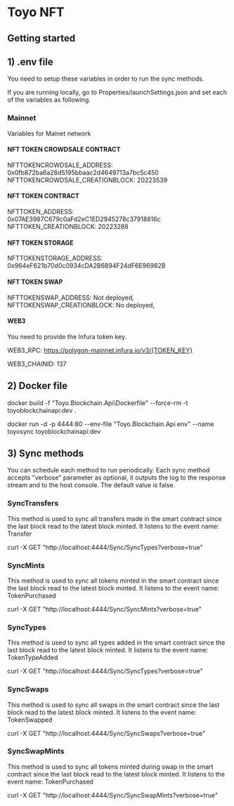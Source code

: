 # Toyo NFT

## Getting started

## 1) .env file

You need to setup these variables in order to run the sync methods.

If you are running locally, go to Properties/launchSettings.json and set each of the variables as following.

### Mainnet

Variables for Mainet network

#### NFT TOKEN CROWDSALE CONTRACT

NFTTOKENCROWDSALE_ADDRESS: 0x0fb872ba6a28d5195bbaac2d4649713a7bc5c450
NFTTOKENCROWDSALE_CREATIONBLOCK: 20223539

#### NFT TOKEN CONTRACT

NFTTOKEN_ADDRESS: 0x07AE3987C679c0aFd2eC1ED2945278c37918816c
NFTTOKEN_CREATIONBLOCK: 20223288

#### NFT TOKEN STORAGE

NFTTOKENSTORAGE_ADDRESS: 0x964eF621b70d0c0934cDA2B6894F24dF6E96982B

#### NFT TOKEN SWAP

NFTTOKENSWAP_ADDRESS: Not deployed,
NFTTOKENSWAP_CREATIONBLOCK: No deployed,

#### WEB3

You need to provide the Infura token key.

WEB3_RPC: https://polygon-mainnet.infura.io/v3/{TOKEN_KEY}

WEB3_CHAINID: 137

## 2) Docker file

docker build -f "Toyo.Blockchain.Api\Dockerfile" --force-rm -t toyoblockchainapi:dev .

docker run -d -p 4444:80 --env-file "Toyo.Blockchain.Api\.env" --name toyosync toyoblockchainapi:dev

## 3) Sync methods

You can schedule each method to run periodically.
Each sync method accepts "verbose" parameter as optional, it outputs the log to the response stream and to the host console. The default value is false.

### SyncTransfers

This method is used to sync all transfers made in the smart contract since the last block read to the latest block minted.
It listens to the event name: Transfer

curl -X GET "http://localhost:4444/Sync/SyncTypes?verbose=true"

### SyncMints

This method is used to sync all tokens minted in the smart contract since the last block read to the latest block minted.
It listens to the event name: TokenPurchased

curl -X GET "http://localhost:4444/Sync/SyncMints?verbose=true"

### SyncTypes

This method is used to sync all types added in the smart contract since the last block read to the latest block minted.
It listens to the event name: TokenTypeAdded

curl -X GET "http://localhost:4444/Sync/SyncTypes?verbose=true"

### SyncSwaps

This method is used to sync all swaps in the smart contract since the last block read to the latest block minted.
It listens to the event name: TokenSwapped

curl -X GET "http://localhost:4444/Sync/SyncSwaps?verbose=true"

### SyncSwapMints

This method is used to sync all tokens minted during swap in the smart contract since the last block read to the latest block minted.
It listens to the event name: TokenPurchased

curl -X GET "http://localhost:4444/Sync/SyncSwapMints?verbose=true"
